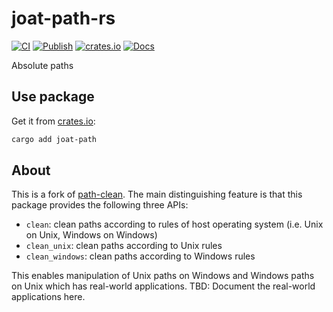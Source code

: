 # joat-path-rs

[![CI](https://github.com/rcook/joat-path-rs/actions/workflows/ci.yaml/badge.svg)][ci-workflow]
[![Publish](https://github.com/rcook/joat-path-rs/actions/workflows/publish.yaml/badge.svg)][publish-workflow]
[![crates.io](https://img.shields.io/crates/v/joat-path.svg)][crates-io]
[![Docs](https://docs.rs/joat-path/badge.svg)](https://docs.rs/joat-path)

Absolute paths

## Use package

Get it from [crates.io][crates-io]:

```bash
cargo add joat-path
```

## About

This is a fork of [path-clean][path-clean]. The main distinguishing feature is that this
package provides the following three APIs:

* `clean`: clean paths according to rules of host operating system (i.e. Unix on Unix, Windows on Windows)
* `clean_unix`: clean paths according to Unix rules
* `clean_windows`: clean paths according to Windows rules

This enables manipulation of Unix paths on Windows and Windows paths on Unix which has
real-world applications. TBD: Document the real-world applications here.


[ci-workflow]: https://github.com/rcook/joat-path-rs/actions/workflows/ci.yaml
[crates-io]: https://crates.io/crates/joat-path
[path-clean]: https://github.com/danreeves/path-clean
[publish-workflow]: https://github.com/rcook/joat-path-rs/actions/workflows/publish.yaml
